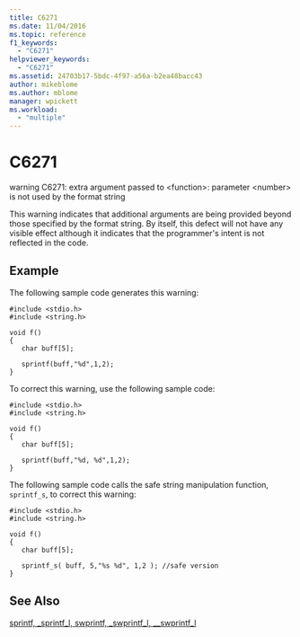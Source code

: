 ```yaml
---
title: C6271
ms.date: 11/04/2016
ms.topic: reference
f1_keywords:
  - "C6271"
helpviewer_keywords:
  - "C6271"
ms.assetid: 24703b17-5bdc-4f97-a56a-b2ea48bacc43
author: mikeblome
ms.author: mblome
manager: wpickett
ms.workload:
  - "multiple"
---
```

# C6271
warning C6271: extra argument passed to \<function>: parameter \<number> is not used by the format string

 This warning indicates that additional arguments are being provided beyond those specified by the format string. By itself, this defect will not have any visible effect although it indicates that the programmer's intent is not reflected in the code.

## Example
 The following sample code generates this warning:

```
#include <stdio.h>
#include <string.h>

void f()
{
   char buff[5];

   sprintf(buff,"%d",1,2);
}
```

 To correct this warning, use the following sample code:

```
#include <stdio.h>
#include <string.h>

void f()
{
   char buff[5];

   sprintf(buff,"%d, %d",1,2);
}
```

 The following sample code calls the safe string manipulation function, `sprintf_s`, to correct this warning:

```
#include <stdio.h>
#include <string.h>

void f()
{
   char buff[5];

   sprintf_s( buff, 5,"%s %d", 1,2 ); //safe version
}
```

## See Also
 [sprintf, _sprintf_l, swprintf, _swprintf_l, \__swprintf_l](/cpp/c-runtime-library/reference/sprintf-sprintf-l-swprintf-swprintf-l-swprintf-l)